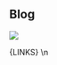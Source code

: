 ## Blog 
[<img src="https://www.w3schools.com/xml/pic_rss.gif">](https://del.cx/rss.xml)

{LINKS}
\n
